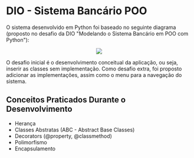 # DIO - Sistema Bancário POO

O sistema desenvolvido em Python foi baseado no seguinte diagrama (proposto no desafio da DIO "Modelando o Sistema Bancário em POO com Python"):

<p align=center>
  <img src="https://github.com/raul-rolim/POO-sistema-bancario-DIO/assets/69372064/475b3393-4180-4edd-9337-6e8b3a50b3bc">
</p>

O desafio inicial é o desenvolvimento conceitual da aplicação, ou seja, inserir as classes sem implementação. Como desafio extra, foi proposto adicionar as implementações, assim como o menu para a navegação do sistema.

## Conceitos Praticados Durante o Desenvolvimento
* Herança
* Classes Abstratas (ABC - Abstract Base Classes)
* Decorators (@property, @classmethod)
* Polimorfismo
* Encapsulamento
